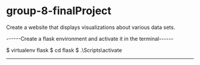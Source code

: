 # group-8-finalProject

Create a website that displays visualizations about various data sets.

------Create a flask environment and activate it in the terminal------

$ virtualenv flask
$ cd flask
$ .\Scripts\activate 

----------------------------------------------------------------------
